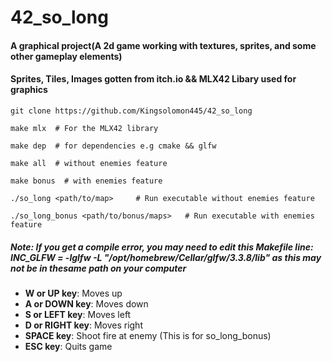 # 42_so_long
#### A graphical project(A 2d game working with textures, sprites, and some other  gameplay elements)
#### Sprites, Tiles, Images gotten from itch.io  && MLX42 Libary used for graphics

```
git clone https://github.com/Kingsolomon445/42_so_long

make mlx  # For the MLX42 library

make dep  # for dependencies e.g cmake && glfw

make all  # without enemies feature

make bonus  # with enemies feature

./so_long <path/to/map>     # Run executable without enemies feature

./so_long_bonus <path/to/bonus/maps>   # Run executable with enemies feature

```

##### Note:  If you get a compile error, you may need to edit this Makefile line: INC_GLFW = -lglfw -L "/opt/homebrew/Cellar/glfw/3.3.8/lib" as this may not be in thesame path on your computer

* **W or UP key**: Moves up
* **A or DOWN key**: Moves down
* **S or LEFT key**: Moves left
* **D or RIGHT key**: Moves right
* **SPACE key**: Shoot fire at enemy (This is for so_long_bonus)
* **ESC key**: Quits game
